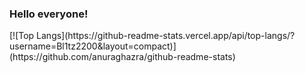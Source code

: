 <!DOCTYPE html>
<html lang="en">
    <head>
        <meta charset="UTF-8">
        <meta name="viewport" content="width=device-width, initial-scale=1.0">
    </head>
    <body>
      <h3>Hello everyone!</h3>
      [![Top Langs](https://github-readme-stats.vercel.app/api/top-langs/?username=Bl1tz2200&layout=compact)](https://github.com/anuraghazra/github-readme-stats)
    </body>
</html>
